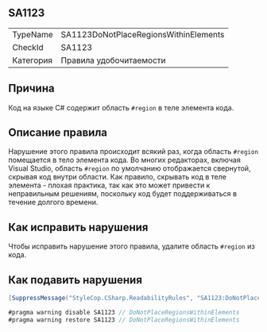 ﻿## SA1123

<table>
<tr>
  <td>TypeName</td>
  <td>SA1123DoNotPlaceRegionsWithinElements</td>
</tr>
<tr>
  <td>CheckId</td>
  <td>SA1123</td>
</tr>
<tr>
  <td>Категория</td>
  <td>Правила удобочитаемости</td>
</tr>
</table>

## Причина

Код на языке C# содержит область `#region` в теле элемента кода.

## Описание правила

Нарушение этого правила происходит всякий раз, когда область `#region` помещается в тело элемента кода. Во многих редакторах, включая Visual Studio, область `#region` по умолчанию отображается свернутой, скрывая код внутри области. Как правило, скрывать код в теле элемента - плохая практика, так как это может привести к неправильным решениям, поскольку код будет поддерживаться в течение долгого времени.

## Как исправить нарушения

Чтобы исправить нарушение этого правила, удалите область `#region` из кода.

## Как подавить нарушения

```csharp
[SuppressMessage("StyleCop.CSharp.ReadabilityRules", "SA1123:DoNotPlaceRegionsWithinElements", Justification = "Reviewed.")]
```

```csharp
#pragma warning disable SA1123 // DoNotPlaceRegionsWithinElements
#pragma warning restore SA1123 // DoNotPlaceRegionsWithinElements
```